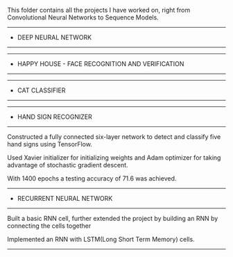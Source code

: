 This folder contains all the projects I have worked on, right from Convolutional Neural Networks to Sequence Models.

--------------------------------------------------------------------------------------------------------------------------
- DEEP NEURAL NETWORK
--------------------------------------------------------------------------------------------------------------------------

--------------------------------------------------------------------------------------------------------------------------
- HAPPY HOUSE - FACE RECOGNITION AND VERIFICATION
--------------------------------------------------------------------------------------------------------------------------

--------------------------------------------------------------------------------------------------------------------------
- CAT CLASSIFIER
--------------------------------------------------------------------------------------------------------------------------

--------------------------------------------------------------------------------------------------------------------------
- HAND SIGN RECOGNIZER
--------------------------------------------------------------------------------------------------------------------------
Constructed a fully connected six-layer network to detect and classify five hand signs using TensorFlow.

Used Xavier initializer for initializing weights and Adam optimizer for taking advantage of stochastic gradient descent.

With 1400 epochs a testing accuracy of 71.6 was achieved.

--------------------------------------------------------------------------------------------------------------------------
- RECURRENT NEURAL NETWORK
--------------------------------------------------------------------------------------------------------------------------
Built a basic RNN cell, further extended the project by building an RNN by connecting the cells together

Implemented an RNN with LSTM(Long Short Term Memory) cells.

--------------------------------------------------------------------------------------------------------------------------
